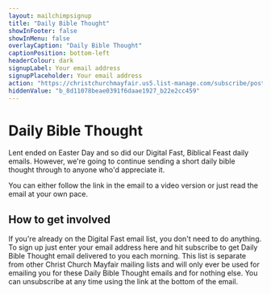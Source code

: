 ```yaml
---
layout: mailchimpsignup
title: "Daily Bible Thought"
showInFooter: false
showInMenu: false
overlayCaption: "Daily Bible Thought"
captionPosition: bottom-left
headerColour: dark
signupLabel: Your email address
signupPlaceholder: Your email address
action: "https://christchurchmayfair.us5.list-manage.com/subscribe/post?u=8d11078beae0391f6daae1927&amp;id=b22e2cc459"
hiddenValue: "b_8d11078beae0391f6daae1927_b22e2cc459"
---
```

Daily Bible Thought
=============================

Lent ended on Easter Day and so did our Digital Fast, Biblical Feast daily emails. However, we're going to continue sending a short daily bible thought through to anyone who'd appreciate it.

You can either follow the link in the email to a video version or just read the email at your own pace.

How to get involved
-------------------

If you're already on the Digital Fast email list, you don't need to do anything. To sign up just enter your email address here and hit subscribe to get Daily Bible Thought email delivered to you each morning. This list is separate from other Christ Church Mayfair mailing lists and will only ever be used for emailing you for these Daily Bible Thought emails and for nothing else. You can unsubscribe at any time using the link at the bottom of the email.